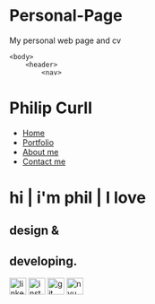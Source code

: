 # Personal-Page
My personal web page and cv

<html>
    <head>
        <title>Phil Curll | Design | Develop</title>
        <link rel="stylesheet" href="pixstylesheet.css">
    </head>

    <body>
        <header>
            <nav>
<h1>Philip Curll </h1>
<ul id="nav">
<li><a class="homered" href="#">Home</a></li>

<li><a class="homeblack" href="portfolio.html">Portfolio</a></li>

<li><a class="homeblack" href="#">About me</a></li>

<li><a class="homeblack" href="#">Contact me</a></li>
</ul>
            </nav>
        </header>
        <div class="divider">  </div>
        <div class= "image">
        <h1 class="homesub"> hi | <span>i'm phil</span> | I love</h1>
        <h2 class="homedes">design &</h2>
        <h2 class="homepho">developing.</h2>
    </div>
        <div class = "smlinks">
        <a href = "https://www.linkedin.com/in/philip-curll-03602643/"><img src="linked in for html.jpg" height="30" alt="linked in link"></a>
        <a href = "https://www.instagram.com/philipcurll/"><img src="instagram logo.jpg" height="30" alt="instagram link"></a>
        <a href = "https://www.github.com/philipcurll"><img src="Git hub logo.png" height="30" alt="git hub link"></a>
        <a href = "https://www.northernvermont.edu"><img src="NVU logo.png" height="30" alt="nvu link"></a>
      </div>
    </body>
</html>

